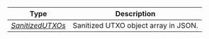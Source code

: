 |   Type   |             Description              |
| :------: | :----------------------------------: |
| [*SanitizedUTXOs*](/docs/dev-resources/documentation/javascript-sdk-ref/types#sanitizedutxos) | Sanitized UTXO object array in JSON. |
